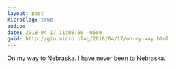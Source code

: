 ```yaml
---
layout: post
microblog: true
audio: 
date: 2018-04-17 11:08:50 -0600
guid: http://gio.micro.blog/2018/04/17/on-my-way.html
---
```

On my way to Nebraska. I have never been to Nebraska.
